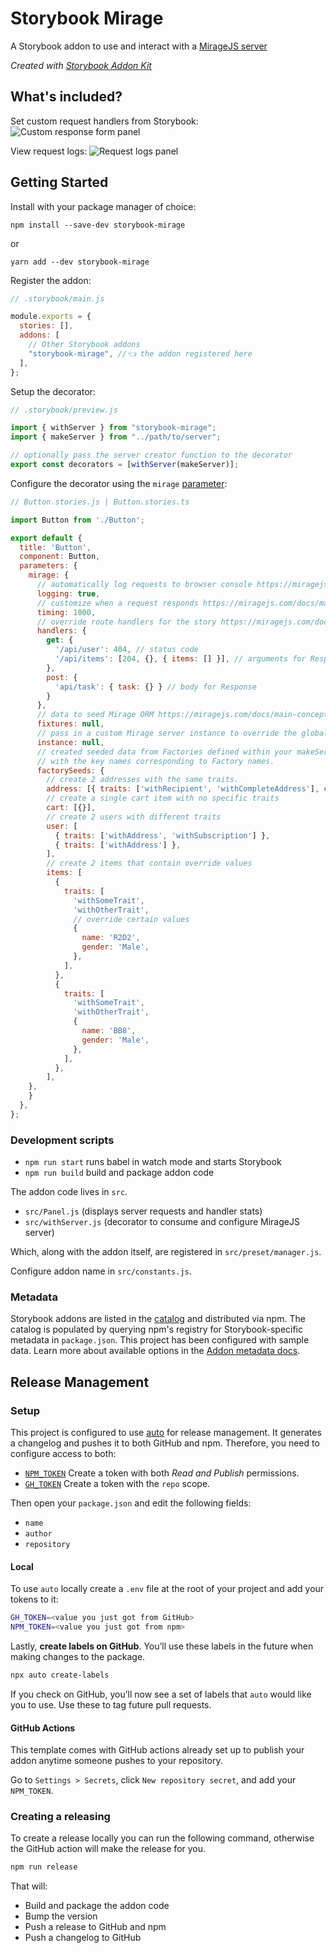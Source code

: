 # Storybook Mirage

A Storybook addon to use and interact with a [MirageJS server](https://miragejs.com/)

_Created with [Storybook Addon Kit](https://github.com/storybookjs/addon-kit)_

## What's included?

Set custom request handlers from Storybook:
![Custom response form panel](./screenshots/custom-response-panel.png)

View request logs:
![Request logs panel](./screenshots/request-logs-panel.png)

## Getting Started

Install with your package manager of choice:

```
npm install --save-dev storybook-mirage
```

or

```
yarn add --dev storybook-mirage
```

Register the addon:

```js
// .storybook/main.js

module.exports = {
  stories: [],
  addons: [
    // Other Storybook addons
    "storybook-mirage", //👈 the addon registered here
  ],
};
```

Setup the decorator:

```js
// .storybook/preview.js

import { withServer } from "storybook-mirage";
import { makeServer } from "../path/to/server";

// optionally pass the server creator function to the decorator
export const decorators = [withServer(makeServer)];
```

Configure the decorator using the `mirage` [parameter](https://storybook.js.org/docs/react/writing-stories/parameters):

```jsx
// Button.stories.js | Button.stories.ts

import Button from './Button';

export default {
  title: 'Button',
  component: Button,
  parameters: {
    mirage: {
      // automatically log requests to browser console https://miragejs.com/api/classes/server/#logging
      logging: true,
      // customize when a request responds https://miragejs.com/docs/main-concepts/route-handlers/#timing
      timing: 1000,
      // override route handlers for the story https://miragejs.com/docs/main-concepts/route-handlers/
      handlers: {
        get: {
          '/api/user': 404, // status code
          '/api/items': [204, {}, { items: [] }], // arguments for Response https://miragejs.com/api/classes/response/
        },
        post: {
          'api/task': { task: {} } // body for Response
        }
      },
      // data to seed Mirage ORM https://miragejs.com/docs/main-concepts/fixtures/
      fixtures: null,
      // pass in a custom Mirage server instance to override the global setting
      instance: null,
      // created seeded data from Factories defined within your makeServer function,
      // with the key names corresponding to Factory names.
      factorySeeds: {
        // create 2 addresses with the same traits.
        address: [{ traits: ['withRecipient', 'withCompleteAddress'], count: 2 }],
        // create a single cart item with no specific traits
        cart: [{}],
        // create 2 users with different traits
        user: [
          { traits: ['withAddress', 'withSubscription'] },
          { traits: ['withAddress'] },
        ],
        // create 2 items that contain override values
        items: [
          {
            traits: [
              'withSomeTrait',
              'withOtherTrait',
              // override certain values
              {
                name: 'R2D2',
                gender: 'Male',
              },
            ],
          },
          {
            traits: [
              'withSomeTrait',
              'withOtherTrait',
              {
                name: 'BB8',
                gender: 'Male',
              },
            ],
          },
        ],
    },
    }
  },
};
```

### Development scripts

- `npm run start` runs babel in watch mode and starts Storybook
- `npm run build` build and package addon code

The addon code lives in `src`.

- `src/Panel.js` (displays server requests and handler stats)
- `src/withServer.js` (decorator to consume and configure MirageJS server)

Which, along with the addon itself, are registered in `src/preset/manager.js`.

Configure addon name in `src/constants.js`.

### Metadata

Storybook addons are listed in the [catalog](https://storybook.js.org/addons) and distributed via npm. The catalog is populated by querying npm's registry for Storybook-specific metadata in `package.json`. This project has been configured with sample data. Learn more about available options in the [Addon metadata docs](https://storybook.js.org/docs/react/addons/addon-catalog#addon-metadata).

## Release Management

### Setup

This project is configured to use [auto](https://github.com/intuit/auto) for release management. It generates a changelog and pushes it to both GitHub and npm. Therefore, you need to configure access to both:

- [`NPM_TOKEN`](https://docs.npmjs.com/creating-and-viewing-access-tokens#creating-access-tokens) Create a token with both _Read and Publish_ permissions.
- [`GH_TOKEN`](https://github.com/settings/tokens) Create a token with the `repo` scope.

Then open your `package.json` and edit the following fields:

- `name`
- `author`
- `repository`

#### Local

To use `auto` locally create a `.env` file at the root of your project and add your tokens to it:

```bash
GH_TOKEN=<value you just got from GitHub>
NPM_TOKEN=<value you just got from npm>
```

Lastly, **create labels on GitHub**. You’ll use these labels in the future when making changes to the package.

```bash
npx auto create-labels
```

If you check on GitHub, you’ll now see a set of labels that `auto` would like you to use. Use these to tag future pull requests.

#### GitHub Actions

This template comes with GitHub actions already set up to publish your addon anytime someone pushes to your repository.

Go to `Settings > Secrets`, click `New repository secret`, and add your `NPM_TOKEN`.

### Creating a releasing

To create a release locally you can run the following command, otherwise the GitHub action will make the release for you.

```sh
npm run release
```

That will:

- Build and package the addon code
- Bump the version
- Push a release to GitHub and npm
- Push a changelog to GitHub
